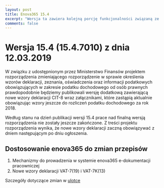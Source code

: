 ```yaml
---
layout: post
title: Enova365 15.4
excerpt: "Wersja ta zawiera kolejną porcję funkcjonalności związaną ze zmianą przepisów w roku 2019. Wersja ta, głównie poświęcona została nowym mechanizmom w module Kadry i płace umożliwiającym prowadzenie elektronicznej dokumentacji pracowniczej."
comments: false
---
```

<h1>Wersja 15.4 (15.4.7010) z dnia 12.03.2019</h1>
W związku z udostępnionym przez Ministerstwo Finansów projektem rozporządzenia zmieniającego rozporządzenie w sprawie określenia wzorów deklaracji, zeznania, oświadczenia oraz informacji podatkowych obowiązujących w zakresie podatku dochodowego od osób prawnych prawdopodobnie będziemy publikowali wersję dodatkową zawierającą nowe wzory deklaracji CIT-8 wraz załącznikami, które zastąpią aktualnie obowiązując wzory jeszcze do rozliczeń podatku dochodowego za rok 2018.

Według stanu na dzień publikacji wersji 15.4 prace nad finalną wersją rozporządzenia nie zostały jeszcze zakończone. Z treści projektu rozporządzenia wynika, że nowe wzory deklaracji zaczną obowiązywać z dniem następującym po dniu ogłoszenia.

## Dostosowanie enova365 do zmian przepisów
<ol>
<li>Mechanizmy do prowadzenia w systemie enova365 e-dokumentacji pracowniczej</li>
<li>Nowe wzory deklaracji VAT-7(19) i VAT-7K(13)</li>
</ol>
Szczegóły dotyczące zmian w <a href="http://www.enova365.cloud/instalatory/archiwalne/enova365_15.4.7010_ulotka_klienta.htm" target="_blank">ulotce</a>
